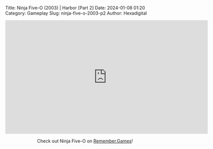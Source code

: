 Title: Ninja Five-O (2003) | Harbor [Part 2]
Date: 2024-01-08 01:20
Category: Gameplay
Slug: ninja-five-o-2003-p2
Author: Hexadigital

<center><iframe src="https://www.youtube.com/embed/eQSD0hNg79Q?feature=oembed" allow="accelerometer; autoplay; encrypted-media; gyroscope; picture-in-picture" width="640" height="360" frameborder="0"></iframe>

Check out Ninja Five-O on [Remember.Games](https://remember.games/game/8090/ninja-five-o/)!</center>